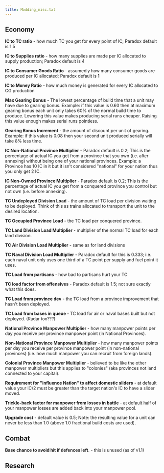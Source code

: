 ```yaml
---
title: Modding_misc.txt
---
```



##  Economy 

**IC to TC ratio** - how much TC you get for every point of IC; Paradox
default is 1.5

**IC to Supplies ratio** - how many supplies are made per IC allocated
to supply production; Paradox default is 4

**IC to Consumer Goods Ratio** - assumedly how many consumer goods are
produced per IC allocated; Paradox default is 1

**IC to Money Ratio** - how much money is generated for every IC
allocated to CG production

**Max Gearing Bonus** - The lowest percentage of build time that a unit
may have due to gearing bonus. Example: if this value is 0.60 then at
maximum gearing bonus each unit only takes 60% of the normal build time
to produce. Lowering this value makes producing serial runs cheaper.
Raising this value enough makes serial runs pointless.

**Gearing Bonus Increment** - the amount of discount per unit of
gearing. Example: if this value is 0.08 then your second unit produced
serially will take 8% less time.

**IC Non-National Province Multiplier** - Paradox default is 0.2; This
is the percentage of actual IC you get from a province that you own
(i.e. after annexing) without being one of your national provinces.
Example: a Province has 10 IC in it but it isn't considered "national"
for your nation thus you only get 2 IC.

**IC Non-Owned Province Multiplier** - Paradox default is 0.2; This is
the percentage of actual IC you get from a conquered province you
control but not own (i.e. before annexing).

**TC Undeployed Division Load** - the amount of TC load per division
waiting to be deployed. Think of this as trains allocated to transport
the unit to the desired location.

**TC Occupied Province Load** - the TC load per conquered province.

**TC Land Division Load Multiplier** - multiplier of the normal TC load
for each land division.

**TC Air Division Load Multiplier** - same as for land divisions

**TC Naval Division Load Multiplier** - Paradox default for this is
0.333; i.e. each naval unit only uses one third of a TC point per supply
and fuel point it uses.

**TC Load from partisans** - how bad to partisans hurt your TC

**TC load factor from offensives** - Paradox default is 1.5; not sure
exactly what this does.

**TC Load from province dev** - the TC load from a province improvement
that hasn't been deployed.

**TC Load from bases in queue** - TC load for air or naval bases built
but not deployed. (Radar too???)

**National Province Manpower Multiplier** - how many manpower points per
day you receive per province manpower point (in National Provinces).

**Non-National Province Manpower Multiplier** - how many manpower points
per day you receive per province manpower point (in non-national
provinces) (i.e. how much manpower you can recruit from foreign lands).

**Colonial Province Manpower Multiplier** - believed to be like the
other manpower multipliers but this applies to "colonies" (aka provinces
not land connected to your capital).

**Requirement for "Influence Nation" to affect domestic sliders** - at
default value your IC/2 must be greater than the target nation's IC to
have a slider moved.

**Trickle-back factor for manpower from losses in battle** - at default
half of your manpower losses are added back into your manpower pool.

**Upgrade cost** - default value is 0.5; Note: the resulting value for a
unit can never be less than 1.0 (above 1.0 fractional build costs are
used).

##  Combat 

**Base chance to avoid hit if defences left.** - this is unused (as of
v1.1)

##  Research 
